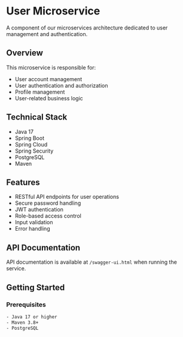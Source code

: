 # User Microservice

A component of our microservices architecture dedicated to user management and authentication.

## Overview

This microservice is responsible for:
- User account management
- User authentication and authorization
- Profile management
- User-related business logic

## Technical Stack

- Java 17
- Spring Boot
- Spring Cloud
- Spring Security
- PostgreSQL
- Maven

## Features

- RESTful API endpoints for user operations
- Secure password handling
- JWT authentication
- Role-based access control
- Input validation
- Error handling

## API Documentation

API documentation is available at `/swagger-ui.html` when running the service.

## Getting Started

### Prerequisites
```bash
- Java 17 or higher
- Maven 3.8+
- PostgreSQL

